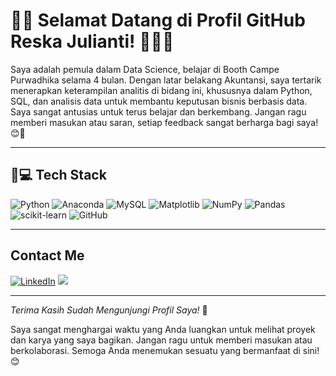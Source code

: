 # 🚀✨ Selamat Datang di Profil GitHub Reska Julianti! 👩‍💻🎉

Saya adalah pemula dalam Data Science, belajar di Booth Campe Purwadhika selama 4 bulan. Dengan latar belakang Akuntansi, saya tertarik menerapkan keterampilan analitis di bidang ini, khususnya dalam Python, SQL, dan analisis data untuk membantu keputusan bisnis berbasis data. Saya sangat antusias untuk terus belajar dan berkembang. Jangan ragu memberi masukan atau saran, setiap feedback sangat berharga bagi saya! 😊🙏

---

## 🔧💻 Tech Stack

![Python](https://img.shields.io/badge/Python-3776AB?style=for-the-badge&logo=python&logoColor=white)
![Anaconda](https://img.shields.io/badge/Anaconda-44A833?style=for-the-badge&logo=anaconda&logoColor=white)
![MySQL](https://img.shields.io/badge/MySQL-4479A1?style=for-the-badge&logo=mysql&logoColor=white)
![Matplotlib](https://img.shields.io/badge/Matplotlib-11557C?style=for-the-badge&logo=plotly&logoColor=white)
![NumPy](https://img.shields.io/badge/NumPy-013243?style=for-the-badge&logo=numpy&logoColor=white)
![Pandas](https://img.shields.io/badge/Pandas-150458?style=for-the-badge&logo=pandas&logoColor=white)
![scikit-learn](https://img.shields.io/badge/scikit--learn-F7931E?style=for-the-badge&logo=scikit-learn&logoColor=white)
![GitHub](https://img.shields.io/badge/GitHub-181717?style=for-the-badge&logo=github&logoColor=white)

---

## Contact Me

<a href="https://www.linkedin.com/in/reska-julianti-159767266?lipi=urn%3Ali%3Apage%3Ad_flagship3_profile_view_base_contact_details%3BlVV%2FLRfaQKudZ1NfWGOPtg%3D%3D" target="_blank"><img src="https://img.shields.io/badge/LinkedIn-0077B5?style=for-the-badge&logo=linkedin&logoColor=white" alt="LinkedIn"></a>
<a href="mailto:reskajulianti37@gmail.com"><img src="https://img.shields.io/badge/Gmail-D14836?style=for-the-badge&logo=gmail&logoColor=white"/></a>

  <!-- </p> -->

---

*Terima Kasih Sudah Mengunjungi Profil Saya!* 🙏

Saya sangat menghargai waktu yang Anda luangkan untuk melihat proyek dan karya yang saya bagikan. Jangan ragu untuk memberi masukan atau berkolaborasi. Semoga Anda menemukan sesuatu yang bermanfaat di sini! 😊
